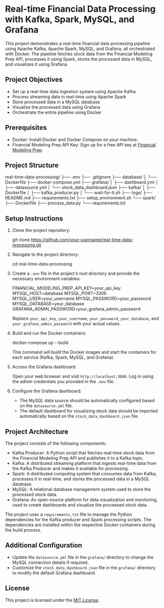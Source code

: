 # Real-time Financial Data Processing with Kafka, Spark, MySQL, and Grafana

This project demonstrates a real-time financial data processing pipeline using Apache Kafka, Apache Spark, MySQL, and Grafana, all orchestrated with Docker. The pipeline fetches stock data from the Financial Modeling Prep API, processes it using Spark, stores the processed data in MySQL, and visualizes it using Grafana.

## Project Objectives

- Set up a real-time data ingestion system using Apache Kafka
- Process streaming data in real-time using Apache Spark
- Store processed data in a MySQL database
- Visualize the processed data using Grafana
- Orchestrate the entire pipeline using Docker

## Prerequisites

- Docker: Install Docker and Docker Compose on your machine.
- Financial Modeling Prep API Key: Sign up for a free API key at [Financial Modeling Prep](https://site.financialmodelingprep.com/).

## Project Structure

real-time-data-processing/
├── .env
├── .gitignore
├── database/
│   └── Dockerfile
├── docker-compose.yml
├── grafana/
│   ├── dashboard.yml
│   ├── datasource.yml
│   └── stock_data_dashboard.json
├── kafka/
│   ├── Dockerfile
│   ├── kafka_producer.py
│   └── wait-for-it.sh
├── logs/
├── README.md
├── requirements.txt
├── setup_environment.sh
└── spark/
    ├── Dockerfile
    ├── process_data.py
    └── requirements.txt

## Setup Instructions

1. Clone the project repository:

   git clone https://github.com/your-username/real-time-data-processing.git

2. Navigate to the project directory:

   cd real-time-data-processing

3. Create a `.env` file in the project's root directory and provide the necessary environment variables:

   FINANCIAL_MODELING_PREP_API_KEY=your_api_key
   MYSQL_HOST=database
   MYSQL_PORT=3306
   MYSQL_USER=your_username
   MYSQL_PASSWORD=your_password
   MYSQL_DATABASE=your_database
   GRAFANA_ADMIN_PASSWORD=your_grafana_admin_password

   Replace `your_api_key`, `your_username`, `your_password`, `your_database`, and `your_grafana_admin_password` with your actual values.

4. Build and run the Docker containers:

   docker-compose up --build

   This command will build the Docker images and start the containers for each service (Kafka, Spark, MySQL, and Grafana).

5. Access the Grafana dashboard:

   Open your web browser and visit `http://localhost:3000`. Log in using the admin credentials you provided in the `.env` file.

6. Configure the Grafana dashboard:

   - The MySQL data source should be automatically configured based on the `datasource.yml` file.
   - The default dashboard for visualizing stock data should be imported automatically based on the `stock_data_dashboard.json` file.

## Project Architecture

The project consists of the following components:

- Kafka Producer: A Python script that fetches real-time stock data from the Financial Modeling Prep API and publishes it to a Kafka topic.
- Kafka: A distributed streaming platform that ingests real-time data from the Kafka Producer and makes it available for processing.
- Spark: A distributed computing system that consumes data from Kafka, processes it in real-time, and stores the processed data in a MySQL database.
- MySQL: A relational database management system used to store the processed stock data.
- Grafana: An open-source platform for data visualization and monitoring, used to create dashboards and visualize the processed stock data.

The project uses a `requirements.txt` file to manage the Python dependencies for the Kafka producer and Spark processing scripts. The dependencies are installed within the respective Docker containers during the build process.

## Additional Configuration

- Update the `datasource.yml` file in the `grafana/` directory to change the MySQL connection details if required.
- Customize the `stock_data_dashboard.json` file in the `grafana/` directory to modify the default Grafana dashboard.

## License

This project is licensed under the [MIT License](LICENSE).